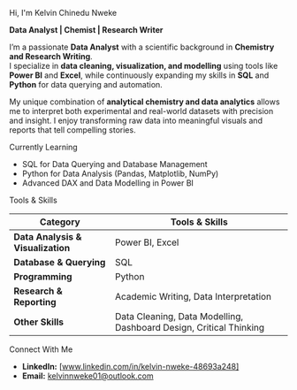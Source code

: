 Hi, I'm Kelvin Chinedu Nweke  

**Data Analyst | Chemist | Research Writer**

I’m a passionate **Data Analyst** with a scientific background in **Chemistry and Research Writing**.  
I specialize in **data cleaning, visualization, and modelling** using tools like **Power BI** and **Excel**, while continuously expanding my skills in **SQL** and **Python** for data querying and automation.  

My unique combination of **analytical chemistry and data analytics** allows me to interpret both experimental and real-world datasets with precision and insight. I enjoy transforming raw data into meaningful visuals and reports that tell compelling stories.  

Currently Learning
- SQL for Data Querying and Database Management  
- Python for Data Analysis (Pandas, Matplotlib, NumPy)  
- Advanced DAX and Data Modelling in Power BI  

Tools & Skills

| Category | Tools & Skills |
|-----------|----------------|
| **Data Analysis & Visualization** | Power BI, Excel |
| **Database & Querying** | SQL |
| **Programming** | Python |
| **Research & Reporting** | Academic Writing, Data Interpretation |
| **Other Skills** | Data Cleaning, Data Modelling, Dashboard Design, Critical Thinking |



Connect With Me
- **LinkedIn:** [www.linkedin.com/in/kelvin-nweke-48693a248]  
- **Email:** kelvinnweke01@outlook.com  

 
